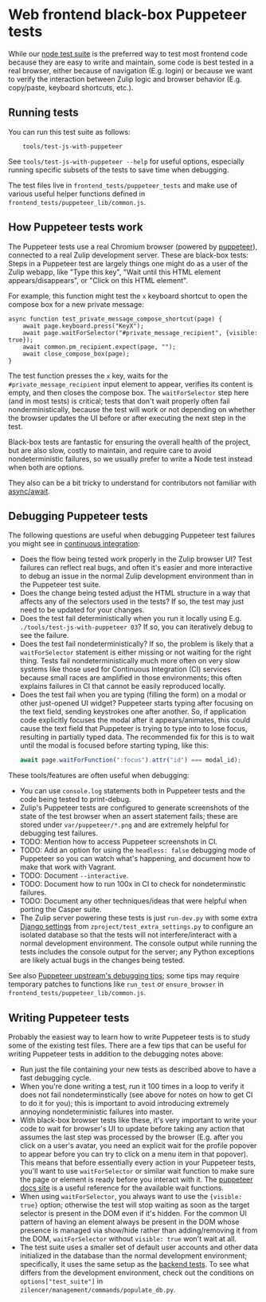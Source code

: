 # Web frontend black-box Puppeteer tests

While our [node test suite](../testing/testing-with-node.md) is the
preferred way to test most frontend code because they are easy to
write and maintain, some code is best tested in a real browser, either
because of navigation (E.g. login) or because we want to verify the
interaction between Zulip logic and browser behavior (E.g. copy/paste,
keyboard shortcuts, etc.).

## Running tests

You can run this test suite as follows:
```
    tools/test-js-with-puppeteer
```

See `tools/test-js-with-puppeteer --help` for useful options,
especially running specific subsets of the tests to save time when
debugging.

The test files live in `frontend_tests/puppeteer_tests` and make use
of various useful helper functions defined in
`frontend_tests/puppeteer_lib/common.js`.

## How Puppeteer tests work

The Puppeteer tests use a real Chromium browser (powered by
[puppeteer](https://github.com/puppeteer/puppeteer)), connected to a
real Zulip development server.  These are black-box tests: Steps in a
Puppeteer test are largely things one might do as a user of the Zulip
webapp, like "Type this key", "Wait until this HTML element
appears/disappears", or "Click on this HTML element".

For example, this function might test the `x` keyboard shortcut to
open the compose box for a new private message:

```
async function test_private_message_compose_shortcut(page) {
    await page.keyboard.press("KeyX");
    await page.waitForSelector("#private_message_recipient", {visible: true});
    await common.pm_recipient.expect(page, "");
    await close_compose_box(page);
}
```

The test function presses the `x` key, waits for the
`#private_message_recipient` input element to appear, verifies its
content is empty, and then closes the compose box.  The
`waitForSelector` step here (and in most tests) is critical; tests
that don't wait properly often fail nonderministically, because the
test will work or not depending on whether the browser updates the UI
before or after executing the next step in the test.

Black-box tests are fantastic for ensuring the overall health of the
project, but are also slow, costly to maintain, and require care to
avoid nondeterministic failures, so we usually prefer to write a Node
test instead when both are options.

They also can be a bit tricky to understand for contributors not
familiar with [async/await][learn-async-await].

## Debugging Puppeteer tests

The following questions are useful when debugging Puppeteer test
failures you might see in [continuous
integration](../testing/continuous-integration.md):

* Does the flow being tested work properly in the Zulip browser UI?
  Test failures can reflect real bugs, and often it's easier and more
  interactive to debug an issue in the normal Zulip development
  environment than in the Puppeteer test suite.
* Does the change being tested adjust the HTML structure in a way that
  affects any of the selectors used in the tests?  If so, the test may
  just need to be updated for your changes.
* Does the test fail deterministically when you run it locally using
  E.g. `./tools/test-js-with-puppeteer 03`?  If so, you can
  iteratively debug to see the failure.
* Does the test fail nondeterministically?  If so, the problem is
  likely that a `waitForSelector` statement is either missing or not
  waiting for the right thing.  Tests fail nondeterministically much
  more often on very slow systems like those used for Continuous
  Integration (CI) services because small races are amplified in those
  environments; this often explains failures in CI that cannot be
  easily reproduced locally.
* Does the test fail when you are typing (filling the form) on a modal
  or other just-opened UI widget? Puppeteer starts typing after focusing on
  the text field, sending keystrokes one after another. So, if
  application code explicitly focuses the modal after it
  appears/animates, this could cause the text field that Puppeteer is
  trying to type into to lose focus, resulting in partially typed data.
  The recommended fix for this is to wait until the modal is focused before
  starting typing, like this:
  ```JavaScript
  await page.waitForFunction(":focus").attr("id") === modal_id);
  ```

These tools/features are often useful when debugging:

* You can use `console.log` statements both in Puppeteer tests and the
  code being tested to print-debug.
* Zulip's Puppeteer tests are configured to generate screenshots of
  the state of the test browser when an assert statement fails; these
  are stored under `var/puppeteer/*.png` and are extremely helpful for
  debugging test failures.
* TODO: Mention how to access Puppeteer screenshots in CI.
* TODO: Add an option for using the `headless: false` debugging mode
  of Puppeteer so you can watch what's happening, and document how to
  make that work with Vagrant.
* TODO: Document `--interactive`.
* TODO: Document how to run 100x in CI to check for nondeterminstic
  failures.
* TODO: Document any other techniques/ideas that were helpful when porting
  the Casper suite.
* The Zulip server powering these tests is just `run-dev.py` with some
  extra [Django settings](../subsystems/settings.md) from
  `zproject/test_extra_settings.py` to configure an isolated database
  so that the tests will not interfere/interact with a normal
  development environment.  The console output while running the tests
  includes the console output for the server; any Python exceptions
  are likely actual bugs in the changes being tested.

See also [Puppeteer upstream's debugging
tips](https://github.com/puppeteer/puppeteer#debugging-tips); some
tips may require temporary patches to functions like `run_test` or
`ensure_browser` in `frontend_tests/puppeteer_lib/common.js`.

## Writing Puppeteer tests

Probably the easiest way to learn how to write Puppeteer tests is to
study some of the existing test files. There are a few tips that can
be useful for writing Puppeteer tests in addition to the debugging
notes above:

- Run just the file containing your new tests as described above to
  have a fast debugging cycle.
- When you're done writing a test, run it 100 times in a loop to
  verify it does not fail nondeterminstically (see above for notes on
  how to get CI to do it for you); this is important to avoid
  introducing extremely annoying nondeterministic failures into
  master.
- With black-box browser tests like these, it's very important to write your code
  to wait for browser's UI to update before taking any action that
  assumes the last step was processed by the browser (E.g. after you
  click on a user's avatar, you need an explicit wait for the profile
  popover to appear before you can try to click on a menu item in that
  popover).  This means that before essentially every action in your
  Puppeteer tests, you'll want to use `waitForSelector` or similar
  wait function to make sure the page or element is ready before you
  interact with it.  The [puppeteer docs site](https://pptr.dev/) is a
  useful reference for the available wait functions.
- When using `waitForSelector`, you always want to use the `{visible:
  true}` option; otherwise the test will stop waiting as soon as the
  target selector is present in the DOM even if it's hidden.  For the
  common UI pattern of having an element always be present in the DOM
  whose presence is managed via show/hide rather than adding/removing
  it from the DOM, `waitForSelector` without `visible: true` won't
  wait at all.
- The test suite uses a smaller set of default user accounts and other
  data initialized in the database than the normal development
  environment; specifically, it uses the same setup as the [backend
  tests](../testing/testing-with-django.md).  To see what differs from
  the development environment, check out the conditions on
  `options["test_suite"]` in
  `zilencer/management/commands/populate_db.py`.

[learn-async-await]: https://developer.mozilla.org/en-US/docs/Learn/JavaScript/Asynchronous/Async_await
